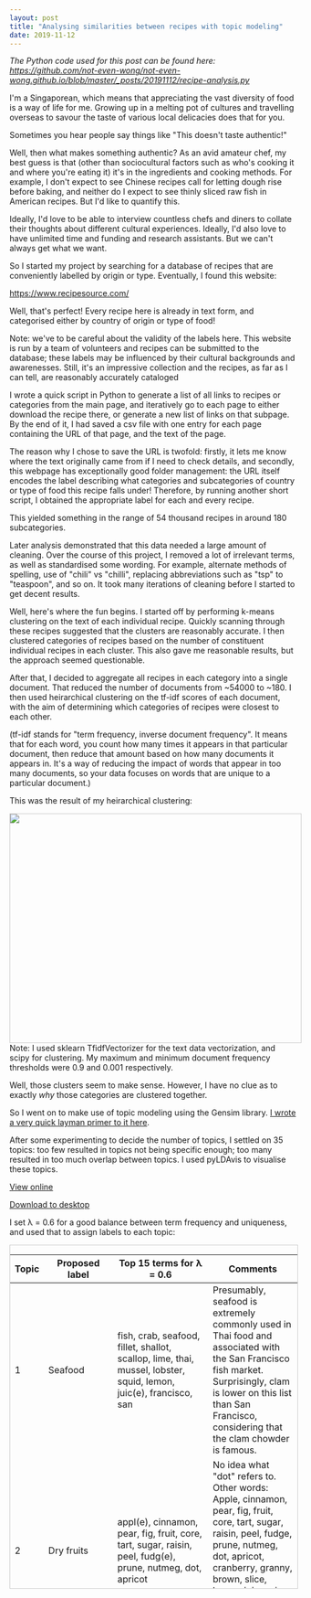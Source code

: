```yaml
---
layout: post
title: "Analysing similarities between recipes with topic modeling"
date: 2019-11-12
---
```

<i>The Python code used for this post can be found here: <a>https://github.com/not-even-wong/not-even-wong.github.io/blob/master/_posts/20191112/recipe-analysis.py</a></i>

I'm a Singaporean, which means that appreciating the vast diversity of food is a way of life for me. Growing up in a melting pot of cultures and travelling overseas to savour the taste of various local delicacies does that for you.

Sometimes you hear people say things like "This doesn't taste authentic!" 

Well, then what makes something authentic? As an avid amateur chef, my best guess is that (other than sociocultural factors such as who's cooking it and where you're eating it) it's in the ingredients and cooking methods. For example, I don't expect to see Chinese recipes call for letting dough rise before baking, and neither do I expect to see thinly sliced raw fish in American recipes. But I'd like to quantify this.

Ideally, I'd love to be able to interview countless chefs and diners to collate their thoughts about different cultural experiences. Ideally, I'd also love to have unlimited time and funding and research assistants. But we can't always get what we want.

So I started my project by searching for a database of recipes that are conveniently labelled by origin or type. Eventually, I found this website:

<a>https://www.recipesource.com/</a>

Well, that's perfect! Every recipe here is already in text form, and categorised either by country of origin or type of food! 

<div class="fineprint">Note: we've to be careful about the validity of the labels here. This website is run by a team of volunteers and recipes can be submitted to the database; these labels may be influenced by their cultural backgrounds and awarenesses. Still, it's an impressive collection and the recipes, as far as I can tell, are reasonably accurately cataloged</div>

I wrote a quick script in Python to generate a list of all links to recipes or categories from the main page, and iteratively go to each page to either download the recipe there, or generate a new list of links on that subpage. By the end of it, I had saved a csv file with one entry for each page containing the URL of that page, and the text of the page.

The reason why I chose to save the URL is twofold: firstly, it lets me know where the text originally came from if I need to check details, and secondly, this webpage has exceptionally good folder management: the URL itself encodes the label describing what categories and subcategories of country or type of food this recipe falls under! Therefore, by running another short script, I obtained the appropriate label for each and every recipe.

This yielded something in the range of 54 thousand recipes in around 180 subcategories.

<div class="fineprint">Later analysis demonstrated that this data needed a large amount of cleaning. Over the course of this project, I removed a lot of irrelevant terms, as well as standardised some wording. For example, alternate methods of spelling, use of "chili" vs "chilli", replacing abbreviations such as "tsp" to "teaspoon", and so on. It took many iterations of cleaning before I started to get decent results.</div>

Well, here's where the fun begins. I started off by performing k-means clustering on the text of each individual recipe. Quickly scanning through these recipes suggested that the clusters are reasonably accurate. I then clustered categories of recipes based on the number of constituent individual recipes in each cluster. This also gave me reasonable results, but the approach seemed questionable.

After that, I decided to aggregate all recipes in each category into a single document. That reduced the number of documents from ~54000 to ~180. I then used heirarchical clustering on the tf-idf scores of each document, with the aim of determining which categories of recipes were closest to each other.

<div class="fineprint">(tf-idf stands for "term frequency, inverse document frequency". It means that for each word, you count how many times it appears in that particular document, then reduce that amount based on how many documents it appears in. It's a way of reducing the impact of words that appear in too many documents, so your data focuses on words that are unique to a particular document.)</div>

This was the result of my heirarchical clustering:

<div style="height: 400px; width: 510px; border: 1px solid #ccc; overflow:scroll; overflow-x: hidden;">
<img src="https://raw.githubusercontent.com/not-even-wong/not-even-wong.github.io/master/_posts/20191112/heirarchy%20of%20recipes%20tfidf.png">
</div>

<div class="fineprint">Note: I used sklearn TfidfVectorizer for the text data vectorization, and scipy for clustering. My maximum and minimum document frequency thresholds were 0.9 and 0.001 respectively.</div>

Well, those clusters seem to make sense. However, I have no clue as to exactly <i>why</i> those categories are clustered together.

So I went on to make use of topic modeling using the Gensim library. <a href="https://not-even-wong.github.io/2019/11/10/layman-intro-topic-modeling.html">I wrote a very quick layman primer to it here</a>.

After some experimenting to decide the number of topics, I settled on 35 topics: too few resulted in topics not being specific enough; too many resulted in too much overlap between topics. I used pyLDAvis to visualise these topics.

<a href="https://nbviewer.jupyter.org/github/not-even-wong/not-even-wong.github.io/blob/master/_posts/20191112/pyLDAvis%20visual%20for%20upload.ipynb">View online</a>

<a href="https://raw.githubusercontent.com/not-even-wong/not-even-wong.github.io/master/_posts/20191112/lda35.html">Download to desktop</a>

I set λ = 0.6 for a good balance between term frequency and uniqueness, and used that to assign labels to each topic:

<div style="height: 600px; width: 100%; border: 1px solid #ccc; overflow:scroll; overflow-x: hidden;">
<table class="table table-bordered table-hover table-condensed">
<thead><tr><th title="Field #1">Topic</th>
<th title="Field #2">Proposed label</th>
<th title="Field #3">Top 15 terms for λ = 0.6</th>
<th title="Field #4">Comments</th>
</tr></thead>
<tbody><tr>
<td>1</td>
<td>Seafood</td>
<td>fish, crab, seafood, fillet, shallot, scallop, lime, thai, mussel, lobster, squid, lemon, juic(e), francisco, san</td>
<td>Presumably, seafood is extremely commonly used in Thai food and associated with the San Francisco fish market. Surprisingly, clam is lower on this list than San Francisco, considering that the clam chowder is famous.</td>
</tr>
<tr>
<td>2</td>
<td>Dry fruits</td>
<td>appl(e), cinnamon, pear, fig, fruit, core, tart, sugar, raisin, peel, fudg(e), prune, nutmeg, dot, apricot</td>
<td>No idea what &quot;dot&quot; refers to. Other words: Apple, cinnamon, pear, fig, fruit, core, tart, sugar, raisin, peel, fudge, prune, nutmeg, dot, apricot, cranberry, granny, brown, slice, lemon, juice, pie, walnut, tablespoon, butter, sprinkle, pastry, water</td>
</tr>
<tr>
<td>3</td>
<td>Fresh fruits</td>
<td>strawberr(y), yogurt, mint, juic(e), lemon, berr(y), orang(e), honey, lime, fruit, fresh, plain, mango, zest, raspberr(y)</td>
<td> </td>
</tr>
<tr>
<td>4</td>
<td>Mexican</td>
<td>chilli, tortilla, mexican, salsa, tomato, cumin, jalapeno, taco, chile, cilantro, jack, green, chop, powder, ounce</td>
<td>Not sure what &quot;jack&quot; refers to here. &quot;Ounce&quot; is commonly used to measure out amounts of sauce. Not sure if &quot;chile&quot; refers to the country, or is a mis-spelling of &quot;chili/chilli&quot;; both seem plausible.</td>
</tr>
<tr>
<td>5</td>
<td>Grilling</td>
<td>eggplant, grill, slice, roast, towel, paper, bacon, broil, place, cut, skewer, platter, broiler, avocado, skin</td>
<td>Eggplant and avocado are outliers. I&#39;m guessing eggplant is here because eggplants are often grilled, and avocado is served with bacon. &quot;Towel&quot; and &quot;paper&quot; probably refers to the paper towels used to let grilled meat &#39;rest&#39; after grilling, paper could also possibly refer to baking paper but this is less likely</td>
</tr>
<tr>
<td>6</td>
<td>Creamy spreads</td>
<td>dip, chees(e), cream, sour, sandwich, tuna, appet(ite), mayonnais(e), salmon, spread, ounce, pita, dill, cracker, hor</td>
<td>&quot;Hor&quot; probably refers to hors d&#39;oeuvr (&quot;d&#39;oeuvr&quot; is 17th on this list; 16th is &quot;blue&quot;, i.e. blue cheese)</td>
</tr>
<tr>
<td>7</td>
<td>Grains</td>
<td>rice, cup, lentil, stir, heat, prepar(e), cook, water, barley, boil, grain, saucepan, method, measur(e), add</td>
<td>&quot;Add&quot; probably is used in the context of &quot;add water after…&quot; or &quot;add [grains] to boiling water&quot;. &quot;measur&quot; is important for cooking grains correctly: sensitive to amount of water used.</td>
</tr>
<tr>
<td>8</td>
<td>Slow cooking</td>
<td>crockpot, crock, pot, oyster, cabbag(e), steak, cooker, slow, clam, hour, beef, cajun, meat, sausag(e), cook</td>
<td>Most of the terms listed here are associated with slow cooking recipes, except &quot;oyster&quot; and &quot;clam&quot;, but these are cooked in pots as well.</td>
</tr>
<tr>
<td>9</td>
<td>Egg &amp; dairy</td>
<td>egg, yolk, butter, custard, milk, popcorn, mixture, white, stir, heat, whisk, melt, cream, beaten, sauc€</td>
<td>Not sure why popcorn is in this list. The only possible reason I can find is that popcorn recipes tend to use butter.</td>
</tr>
<tr>
<td>10</td>
<td>Dough handling</td>
<td>cut, pastr(y), squash, foil, strip, inch, edg(e), knife, place, wrap, end, half, trim, piec(e), aluminum</td>
<td>&quot;Squash&quot; probably refers to the verb, not the noun. &quot;Aluminum&quot; should refer to &quot;aluminum foil&quot;</td>
</tr>
<tr>
<td>11</td>
<td>Soup stock</td>
<td>soup, stock, bay, simmer, carrot, broth, leek, leaf, add, celer(y), onion, stew, pot, boil, bring</td>
<td>&quot;Bay&quot; probably refers to bay leaf; &quot;bring&quot; used in the context &quot;bring to a boil&quot;</td>
</tr>
<tr>
<td>12</td>
<td>Poultry</td>
<td>chicken, turkey, breast, poultr(y), stuf(fing), broth, casserol, skinless, bone, celer(y), sage, boneless, cook, mushroom, bird</td>
<td>Not sure why &quot;mushroom&quot; is categorised together with poultry.</td>
</tr>
<tr>
<td>13</td>
<td>East Asian</td>
<td>soy, sesam(e), sauc(e), chines(e), fr(y), oil, tofu, wok, tablespoon, ginger, sprout, chestnut, cornstarch, peanut, scallion</td>
<td> </td>
</tr>
<tr>
<td>14</td>
<td>Asian spices</td>
<td>spice, ginger, ground, allspic(e), cinnamon, clove, teaspoon, ml, raisin, chutney, seed, currant, cardamom, nutmeg, mace, store</td>
<td>Odd that teaspoon and ml are used to measure spices instead of grams. &quot;Store&quot; could refer to storage of spices, or could refer to the expectation that western readers need to specifically go to an Asian Store to get spices</td>
</tr>
<tr>
<td>15</td>
<td>Salad</td>
<td>salad, dress(ing), vinegar, cucumb(er), mustard, lettuc(e), pepper, tablespoon, green, red, mayonnais(e), toss, dijon, ingredi(ent), prepar(e)</td>
<td>&quot;Red&quot; and &quot;green&quot; probably refer to types of pepper</td>
</tr>
<tr>
<td>16</td>
<td>Dough (bread)</td>
<td>dough, yeast, roll, rise, knead, warm, let, make, water, place, ball, hand, doubl(e), flour, work</td>
<td> </td>
</tr>
<tr>
<td>17</td>
<td>Nutrition</td>
<td>g, fat, mg, calori(es), sodium, protein, cholesterol, carbohydr(ate), exchang(e), diabet(es), cal, gs, fiber, low, nutrit(ion)</td>
<td> </td>
</tr>
<tr>
<td>18</td>
<td>Chocolate</td>
<td>chocol(ate), cocoa, chip, cake, cand(y), vanilla, melt, browni(es), cream, frost, coffe(e), semisweet, sugar, marshmallow, cool</td>
<td>&quot;Cool&quot; probably refers to the common process of melting chocolate-based recipes and then letting it cool to set and harden</td>
</tr>
<tr>
<td>19</td>
<td>Legumes</td>
<td>bean, potato, water, mash, soak, drain, cook, black, garbanzo, tender, pea, kidney, ham, rins(e), pinto</td>
<td>Soaking or rinsing and then draining is common for legumes. Mashing is also common. &quot;Ham&quot; is probably on this list because some beans may commonly be eaten or cooked with strongly cured ham.</td>
</tr>
<tr>
<td>20</td>
<td>Pasta</td>
<td>shrimp, noodl(e), ricotta, lasagna, spachetti, sauc(e), devein, pasta, mozzarella, lasagn(a), min, cook, chees(e), ounce, cottag(e)</td>
<td>Pasta boiling time is measured in mins. Not sure why shrimp is on this list; don&#39;t expect it to be so strongly associated with pastas. &quot;Devein&quot; is a common procedure for shrimps.</td>
</tr>
<tr>
<td>21</td>
<td>Jelly</td>
<td>water, boil, gelatin, syrup, stir, sugar, saucepan, heat, dissolv(e), lemon, bring, cold, juic(e), mixtur(e), cornstarch, remov(e)</td>
<td>16th term is &quot;jelli&quot; (jelly). Some of these terms here probably refer to the common process of starting with cold water, bringing it to a boil, and then removing from heat while stirring.</td>
</tr>
<tr>
<td>22</td>
<td>Preservation</td>
<td>jar, pint, ft, canner, canning, pressu(re), process, pickl(e), tabl(e), lid, recommend, altitud(e), quart, pound, headspac(e)</td>
<td>Suspect that &quot;altitud(e)&quot; and &quot;headspac(e)&quot; are personal terms (e.g. &quot;taking time to can gives you headspace). 17th and 19th on the list are &quot;Steril(e)&quot; and &quot;USDA&quot;, which would be important for DIY canning.</td>
</tr>
<tr>
<td>23</td>
<td>Cheese (hot)</td>
<td>chees(e), cheddar, macaroni, broccoli, quich(e), shred, grate, bisquick, parmesan, cup, prepar(e), swiss, egg, zucchini, bake</td>
<td>The vegetables on this list are commonly used in quiche or casseroles (18th on the list). No idea why Bisquick is on this list; perhaps it&#39;s a common ingredient for quiches or casseroles as well.</td>
</tr>
<tr>
<td>24</td>
<td>Meat</td>
<td>meat, beef, sauc(e), teaspoon, pork, ground, worchestershir(e), meatbal(l), tablespoon, pepper, patt(y), marinad(e), garlic, barbecu€</td>
<td> </td>
</tr>
<tr>
<td>25</td>
<td>Blender</td>
<td>processor, food, blender, process, pure, chile, blade, smooth, puls(e), chipotl(e), tahini, tomatillo, seed, blend, garlic</td>
<td>&quot;Smooth&quot; probably refers to &quot;blend until smooth&quot;. &quot;Puls(e)&quot; would refer to &quot;pulsing a blender&quot;</td>
</tr>
<tr>
<td>26</td>
<td>Frying</td>
<td>mushroom, onion, pepper, saut, heat, add, skillet, oil, minut(e), cook, tomato, rice, chop, garlic, stir</td>
<td> Pepper could refer to ground peppercorns, or could refer to bell peppers (bell is 16th on the list). Both are commonly used in frying. Frying time is often listed in minutes (e.g. &quot;fry for 5 minutes, then add…&quot;) </td>
</tr>
<tr>
<td>27</td>
<td>Sweet dessert</td>
<td>pumpkin, peanut, cracker, pud(ding), mix, graham, milk, cup, condens(e), prepar(e), sweeten, jello, cereal, whip, key</td>
<td>&quot;Condens(e)&quot; should refer to condensed milk. &quot;key&quot; might refer to key lime.</td>
</tr>
<tr>
<td>28</td>
<td>Mediterranian</td>
<td>oliv(e), pasta, basil, oil, garlic, tomato, fresh, italian, parsley, pepper, herb, parmesan, pine, virgin, chop</td>
<td>&quot;Pine&quot; probably refers to pine nuts, used in pesto (17th on the list). &quot;virgin&quot; refers to the olive oil.</td>
</tr>
<tr>
<td>29</td>
<td>Cakes</td>
<td>cake, sugar, cream, beat, vanilla, egg, pan, cup, cheesecak(e), bake, teaspoon, butter, prepar(e), cool, flour</td>
<td>&quot;Cup&quot; could refer to cupcakes or to measuring cups. Most baked cakes need to be allowed time to cool.</td>
</tr>
<tr>
<td>30</td>
<td>Cookies</td>
<td>cooki(es), bake, flour, sheet, sugar, dough, teaspoon, butter, soda, roll, shorten, egg, brown, purpos(e), oven</td>
<td>&quot;Shorten&quot; probably refers to &quot;shortening&quot;, a common baking ingredient. &quot;Soda&quot; refers to &quot;baking soda&quot;. Presumably baking recipes may explain the &quot;purpos(e)&quot; of certain steps or ingredients.</td>
</tr>
<tr>
<td>31</td>
<td>Flatbreads</td>
<td>pizza, bread, chees(e), bake, oven, crumb, phyllo, slice, sprinkl(e), crepe, preheat, mozzarella, sheet, parmesan, artichok(e)</td>
<td>&quot;Phyllo&quot;, also known as &quot;filo&quot;, is a type of dough used in middle eastern cooking. &quot;Sprinkl(e)&quot; probably refers to sprinkling ingredients over a pizza or other flatbread</td>
</tr>
<tr>
<td>32</td>
<td>Fruit tarts</td>
<td>pie, orang(e), pineappl(e), banana, crust, peach, cherr(y), shell, fruit, juic(e), whip, unbak(ed), raspberr(y), blueberr(y), dessert</td>
<td>&quot;Crust&quot; and &quot;shell&quot; should be parts of the pie, not the fruit. &quot;Unbaked&quot; is likely part of a warning about taking it out of the oven too early. &quot;Whip&quot; may be &quot;whipped cream&quot;</td>
</tr>
<tr>
<td>33</td>
<td>Microwave</td>
<td>microwav(e), casserol(e), uncov(er), ounce, power, high, cn, minut(e), safe, dish, quart, stir, micro, oven, drain</td>
<td>Microwave instructions usually are given in minutes and instruct on what level of power to set. &quot;Safe&quot; may refer to safety instructions, such as &quot;remove when it has cooled down enough to handle safely&quot;.</td>
</tr>
<tr>
<td>34</td>
<td>Breads</td>
<td>bread, muffin, flour, bake, batter, loaf, egg, milk, teaspoon, powder, ingredi(ents), soda, buttermilk, wheat, salt</td>
<td> </td>
</tr>
<tr>
<td>35</td>
<td>Curry</td>
<td>corn, coriand(er), turmer(ic), kernel, indian, cumin, curr(y), seed, ghee, okra, masala, chilli, garam, pop, teaspoon</td>
<td> </td>
</tr>
</tbody></table>
</div>
